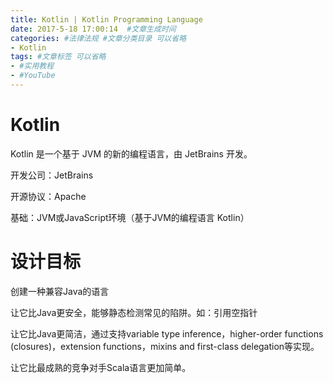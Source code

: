 ```yaml
---
title: Kotlin | Kotlin Programming Language
date: 2017-5-18 17:00:14  #文章生成时间
categories: #法律法规 #文章分类目录 可以省略
- Kotlin
tags: #文章标签 可以省略
- #实用教程
- #YouTube
---
```

# Kotlin #
Kotlin 是一个基于 JVM 的新的编程语言，由 JetBrains 开发。

开发公司：JetBrains

开源协议：Apache

基础：JVM或JavaScript环境（基于JVM的编程语言 Kotlin）
# 设计目标 #
创建一种兼容Java的语言

让它比Java更安全，能够静态检测常见的陷阱。如：引用空指针

让它比Java更简洁，通过支持variable type inference，higher-order functions (closures)，extension functions，mixins and first-class delegation等实现。

让它比最成熟的竞争对手Scala语言更加简单。
